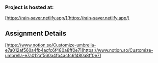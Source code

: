 ### Project is hosted at:

[https://rain-saver.netlify.app/](https://rain-saver.netlify.app/)

## Assignment Details

[https://www.notion.so/Customize-umbrella-e7a012af560a4fb4acfc6f480a8ff0e7](https://www.notion.so/Customize-umbrella-e7a012af560a4fb4acfc6f480a8ff0e7)
